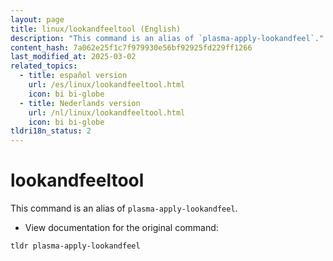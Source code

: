 ```yaml
---
layout: page
title: linux/lookandfeeltool (English)
description: "This command is an alias of `plasma-apply-lookandfeel`."
content_hash: 7a062e25f1c7f979930e56bf92925fd229ff1266
last_modified_at: 2025-03-02
related_topics:
  - title: español version
    url: /es/linux/lookandfeeltool.html
    icon: bi bi-globe
  - title: Nederlands version
    url: /nl/linux/lookandfeeltool.html
    icon: bi bi-globe
tldri18n_status: 2
---
```

# lookandfeeltool

This command is an alias of `plasma-apply-lookandfeel`.

- View documentation for the original command:

`tldr plasma-apply-lookandfeel`
